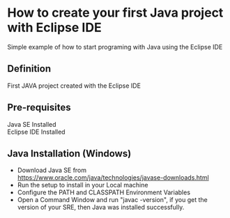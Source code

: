 # How to create your first Java project with Eclipse IDE
Simple example of how to start programing with Java using the Eclipse IDE

## Definition
First JAVA project created with the Eclipse IDE

## Pre-requisites
<dl>
  <dt>Java SE Installed</dt>
  <dt>Eclipse IDE Installed</dt>
</dl>

## Java Installation (Windows)
- Download Java SE from https://www.oracle.com/java/technologies/javase-downloads.html
- Run the setup to install in your Local machine
- Configure the PATH and CLASSPATH Environment Variables
- Open a Command Window and run "javac -version", if you get the version of your SRE, then Java was installed successfully.

